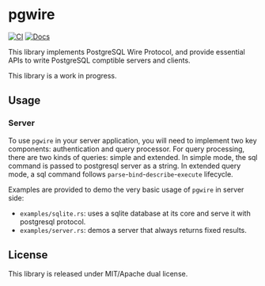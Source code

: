 # pgwire

[![CI](https://github.com/sunng87/pgwire/actions/workflows/ci.yml/badge.svg)](https://github.com/sunng87/pgwire/actions/workflows/ci.yml)
[![Docs](https://docs.rs/pgwire/badge.svg)](https://docs.rs/pgwire/latest/pgwire/)


This library implements PostgreSQL Wire Protocol, and provide essential APIs to
write PostgreSQL comptible servers and clients.

This library is a work in progress.

## Usage

### Server

To use `pgwire` in your server application, you will need to implement two key
components: authentication and query processor. For query processing, there are
two kinds of queries: simple and extended. In simple mode, the sql command is
passed to postgresql server as a string. In extended query mode, a sql command
follows `parse`-`bind`-`describe`-`execute` lifecycle.

Examples are provided to demo the very basic usage of `pgwire` in server side:

- `examples/sqlite.rs`: uses a sqlite database at its core and serve it with
  postgresql protocol.
- `examples/server.rs`: demos a server that always returns fixed results.

## License

This library is released under MIT/Apache dual license.

